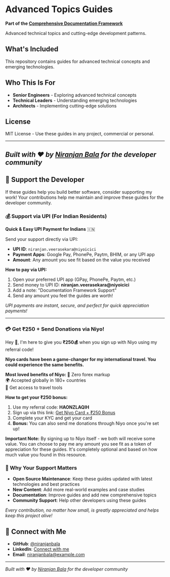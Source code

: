 # Advanced Topics Guides

**Part of the [Comprehensive Documentation Framework](https://github.com/niranjanbala/fullstack-template)**

Advanced technical topics and cutting-edge development patterns.

## What's Included

This repository contains guides for advanced technical concepts and emerging technologies.

## Who This Is For

- **Senior Engineers** - Exploring advanced technical concepts
- **Technical Leaders** - Understanding emerging technologies
- **Architects** - Implementing cutting-edge solutions

## License

MIT License - Use these guides in any project, commercial or personal.

---

*Built with ❤️ by [Niranjan Bala](https://github.com/niranjanbala) for the developer community* 
---

## 💝 Support the Developer

If these guides help you build better software, consider supporting my work! Your contributions help me maintain and improve these guides for the developer community.

### 💰 Support via UPI (For Indian Residents)

**Quick & Easy UPI Payment for Indians** 🇮🇳

Send your support directly via UPI:
- **UPI ID**: `niranjan.veerasekara@niyoicici`
- **Payment Apps**: Google Pay, PhonePe, Paytm, BHIM, or any UPI app
- **Amount**: Any amount you see fit based on the value you received

**How to pay via UPI:**
1. Open your preferred UPI app (GPay, PhonePe, Paytm, etc.)
2. Send money to UPI ID: **niranjan.veerasekara@niyoicici**
3. Add a note: "Documentation Framework Support"
4. Send any amount you feel the guides are worth!

*UPI payments are instant, secure, and perfect for quick appreciation payments!*

---
### 💳 Get ₹250 + Send Donations via Niyo! 

Hey 👋, I'm here to give you **₹250💰** when you sign up with Niyo using my referral code!

**Niyo cards have been a game-changer for my international travel. You could experience the same benefits.**

**Most loved benefits of Niyo:**
🌟 Zero forex markup  
🌍 Accepted globally in 180+ countries  
🏧 Get access to travel tools  

**How to get your ₹250 bonus:**
1. Use my referral code: **HAONZLAQIH**
2. Sign up via this link: [Get Niyo Card + ₹250 Bonus](https://ctr.niyo.me/start?utm_campaign_id=WqeSX5gu&utm_source=goniyo_app_referral&utm_campaign=Referral&utm_adgroup=mobile_app&utm_medium=mobile_app_referral&ref_label=HAONZLAQIH)
3. Complete your KYC and get your card
4. **Bonus:** You can also send me donations through Niyo once you're set up!

**Important Note:** By signing up to Niyo itself - we both will receive some value. You can choose to pay me any amount you see fit as a token of appreciation for these guides. It's completely optional and based on how much value you found in this resource.

### 🙏 Why Your Support Matters

- **Open Source Maintenance**: Keep these guides updated with latest technologies and best practices
- **New Content**: Add more real-world examples and case studies
- **Documentation**: Improve guides and add new comprehensive topics
- **Community Support**: Help other developers using these guides

*Every contribution, no matter how small, is greatly appreciated and helps keep this project alive!* 
## 🤝 Connect with Me

- **GitHub**: [@niranjanbala](https://github.com/niranjanbala)
- **LinkedIn**: [Connect with me](https://linkedin.com/in/niranjanbala)
- **Email**: [niranjanbala@example.com](mailto:niranjanbala@example.com)

---

*Built with ❤️ by [Niranjan Bala](https://github.com/niranjanbala) for the developer community*
